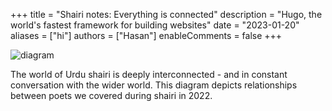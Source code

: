 +++
title = "Shairi notes: Everything is connected"
description = "Hugo, the world's fastest framework for building websites"
date = "2023-01-20"
aliases = ["hi"]
authors = ["Hasan"]
enableComments = false
+++

![diagram](diagram.jpg)

The world of Urdu shairi is deeply interconnected - and in constant conversation with the wider world. This diagram depicts relationships between poets we covered during shairi in 2022.